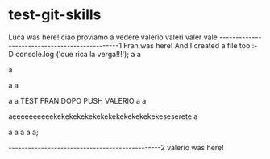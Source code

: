 # test-git-skills

Luca was here!
ciao
proviamo
a
vedere
valerio
valeri
valer
vale
-----------------------------------------------1
Fran was here! And I created a file too :-D
console.log ('que rica la verga!!!');
a
a

a

a
a

a
a
TEST FRAN DOPO PUSH VALERIO
a
a

aeeeeeeeeeekekekekekekekekekekekekekekeseserete
a

a
a
a
a
a;
<script>
Prova
</script>
<script>
Prova 2
</script>
-----------------------------------------------2
valerio was here!
